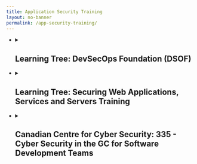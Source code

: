 ```yaml
---
title: Application Security Training
layout: no-banner
permalink: /app-security-training/
---
```


<ul class="list-unstyled">
  <li>
  <details>
    <summary>
      <h2 class="h3" id="devsecops-engineering-dsoe">Learning Tree: DevSecOps Foundation (DSOF)</h2>
    </summary>
      <p>
		<img src="/esdc-skp/assets/Learning-Tree.PNG" alt="Learning Tree">
      </p>
    <p>
		<ul>
			<li><a href="https://www.learningtree.ca/courses/3687/devsecops-foundation-dsof/">Course Details and Schedules</a></li>
			<li>Level: Intermediate</li>
			<li>2 days course</li>
			<li>In Class/Live/Online</li>
			<li>Laptop required</li>
			<li>$1710.00 CDN</li>
			<li>Target audience: Developers and Security Champions</li>
		</ul>
	</p>
	<p>
		<strong>Key Features of this Training:</strong>
	</p>
	<p>
		<ul>
			<li>Participate in unique activities designed to apply training</li>
			<li>Take sample documents, templates, tools and techniques with you post-training to DevOps Institute additional sources of information and communities</li>
			<li>Exam is included to test for certification</li>
		</ul>
	</p>
	<p>
		<strong>You Will Learn How To:</strong>
	</p>
	<p>
		<ul>
			<li>Explain the purpose, benefits, concepts and vocabulary of DevSecOps</li>
			<li>Differentiate DevOps security practices from other security approaches</li>
			<li>Focus on Business-driven security strategies</li>
			<li>Apply data and security sciences</li>
			<li>Benefit from Security Testing with Red and Blue Teams</li>
			<li>Integrate security into Continuous Delivery workflows</li>
			<li>Integrate DevSecOps roles with a DevOps culture and organization</li>
		</ul>
	</p>
  </details>
  </li>
  <li>
  <details>
    <summary>
      <h2 class="h3" id="devsecops-engineering-dsoe">Learning Tree: Securing Web Applications, Services and Servers Training</h2>
    </summary>
      <p>
		<img src="/esdc-skp/assets/Learning-Tree.PNG" alt="Learning Tree">
      </p>
    <p>
		<ul>
			<li><a href="https://www.learningtree.ca/courses/940/securing-web-services-owasp-training/">Course Details and Schedules</a></li>
			<li>Level: Intermediate</li>
			<li>4 days course</li>
			<li>In Class/Live/Online/On Site</li>
			<li>Laptop required</li>
			<li>$1710.00 CDN</li>
			<li>Target audience: Developers and Security Champions</li>
		</ul>
	</p>
	<p>
		<strong>Key Features of this Training:</strong>
	</p>
	<p>
		<ul>
			<li>After-course instructor coaching benefit</li>
			<li>Learning Tree end-of-course exam included</li>
			<li>After-course computing sandbox included</li>
		</ul>
	</p>
	<p>
		<strong>You Will Learn How To:</strong>
	</p>
	<p>
		<ul>
			<li>Implement and test secure web applications in your organization</li>
			<li>Identify, diagnose, and remediate the OWASP top ten web application security risks</li>
			<li>Configure a web server to encrypt web traffic with HTTPS</li>
			<li>Protect Ajax-powered applications and prevent JSON data theft</li>
			<li>Secure XML web services with WS-Security</li>
		</ul>
	</p>
  </details>
  </li>
  <li>
  <details>
    <summary>
      <h2 class="h3" id="devsecops-engineering-dsoe">Canadian Centre for Cyber Security: 335 - Cyber Security in the GC for Software Development Teams</h2>
    </summary>
      <p>
		<img src="/esdc-skp/assets/Cyber-Centre-Learning-Hub.PNG" alt="Canadian Centre for Cyber Security">
      </p>
    <p>
		<ul>
			<li><a href="https://lih-cai.cse-cst.gc.ca/enrol/index.php?id=80">Course Details and Schedules</a></li>
			<li>Level: Beginner</li>
			<li>1 day course</li>
			<li>In Class/On Site</li>
			<li>500.00$ (Group price available)</li>
			<li>Target audience: Developers and Security Champions</li>
		</ul>
	</p>
	<p>
		This non-technical course will introduce you to an Overview of IT Security Risk Management: A Lifecycle Approach (ITSG-33) as it relates to software development. Participants will learn about the relevant classes and families of the security control catalogue to counter common vulnerabilities and weaknesses in software.
	</p>
	<p>
		<strong>Objectives:</strong>
	</p>	
	<p>
		<ul>
			<li>Apply the ITSG-33 approach to your SDLC and environment.</li>
			<li>Identify common vulnerabilities and how to fix them.</li>
			<li>Understand the impact of technical vulnerabilities introduced in development.</li>
			<li>Know techniques for conducting effective security code reviews.</li>
			<li>Apply security controls from ITSG-33 throughout the SDLC.</li>
			<li>Be more familiar with considerations for deploying and maintaining secure applications.</li>
		</ul>
	</p>
  </details>
  </li>   
</ul>